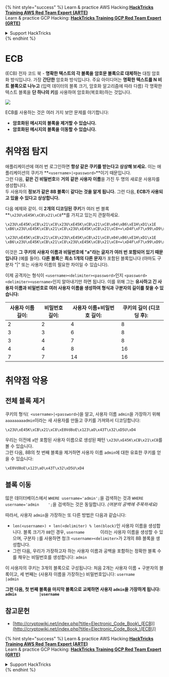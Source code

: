 {% hint style="success" %}
Learn & practice AWS Hacking:<img src="/.gitbook/assets/arte.png" alt="" data-size="line">[**HackTricks Training AWS Red Team Expert (ARTE)**](https://training.hacktricks.xyz/courses/arte)<img src="/.gitbook/assets/arte.png" alt="" data-size="line">\
Learn & practice GCP Hacking: <img src="/.gitbook/assets/grte.png" alt="" data-size="line">[**HackTricks Training GCP Red Team Expert (GRTE)**<img src="/.gitbook/assets/grte.png" alt="" data-size="line">](https://training.hacktricks.xyz/courses/grte)

<details>

<summary>Support HackTricks</summary>

* Check the [**subscription plans**](https://github.com/sponsors/carlospolop)!
* **Join the** 💬 [**Discord group**](https://discord.gg/hRep4RUj7f) or the [**telegram group**](https://t.me/peass) or **follow** us on **Twitter** 🐦 [**@hacktricks\_live**](https://twitter.com/hacktricks\_live)**.**
* **Share hacking tricks by submitting PRs to the** [**HackTricks**](https://github.com/carlospolop/hacktricks) and [**HackTricks Cloud**](https://github.com/carlospolop/hacktricks-cloud) github repos.

</details>
{% endhint %}


# ECB

(ECB) 전자 코드 북 - **명확한 텍스트의 각 블록을** **암호문 블록으로 대체하는** 대칭 암호화 방식입니다. 가장 **간단한** 암호화 방식입니다. 주요 아이디어는 **명확한 텍스트를 N 비트 블록으로 나누고** (입력 데이터의 블록 크기, 암호화 알고리즘에 따라 다름) 각 명확한 텍스트 블록을 **단 하나의 키**를 사용하여 암호화(복호화)하는 것입니다.

![](https://upload.wikimedia.org/wikipedia/commons/thumb/e/e6/ECB_decryption.svg/601px-ECB_decryption.svg.png)

ECB를 사용하는 것은 여러 가지 보안 문제를 야기합니다:

* **암호화된 메시지의 블록을 제거할 수 있습니다.**
* **암호화된 메시지의 블록을 이동할 수 있습니다.**

# 취약점 탐지

애플리케이션에 여러 번 로그인하면 **항상 같은 쿠키를 받는다고 상상해 보세요.** 이는 애플리케이션의 쿠키가 **`<username>|<password>`**이기 때문입니다.\
그런 다음, **같은 긴 비밀번호**와 **거의** **같은** **사용자 이름**을 가진 두 명의 새로운 사용자를 생성합니다.\
두 사용자의 **정보가 같은 8B 블록**이 **같다는 것을 알게 됩니다.** 그런 다음, **ECB가 사용되고 있을 수 있다고 상상합니다.**

다음 예제와 같이. 이 **2개의 디코딩된 쿠키**가 여러 번 블록 **`\x23U\xE45K\xCB\x21\xC8`**를 가지고 있는지 관찰하세요.
```
\x23U\xE45K\xCB\x21\xC8\x23U\xE45K\xCB\x21\xC8\x04\xB6\xE1H\xD1\x1E \xB6\x23U\xE45K\xCB\x21\xC8\x23U\xE45K\xCB\x21\xC8+=\xD4F\xF7\x99\xD9\xA9

\x23U\xE45K\xCB\x21\xC8\x23U\xE45K\xCB\x21\xC8\x04\xB6\xE1H\xD1\x1E \xB6\x23U\xE45K\xCB\x21\xC8\x23U\xE45K\xCB\x21\xC8+=\xD4F\xF7\x99\xD9\xA9
```
이것은 **그 쿠키의 사용자 이름과 비밀번호에 "a"라는 글자가 여러 번 포함되어 있기 때문입니다** (예를 들어). **다른** **블록**은 **최소 1개의 다른 문자**가 포함된 블록입니다 (아마도 구분자 "|" 또는 사용자 이름의 필요한 차이일 수 있습니다).

이제 공격자는 형식이 `<username><delimiter><password>`인지 `<password><delimiter><username>`인지 알아내기만 하면 됩니다. 이를 위해 그는 **유사하고 긴 사용자 이름과 비밀번호로 여러 사용자 이름을 생성하여 형식과 구분자의 길이를 찾을 수 있습니다:**

| 사용자 이름 길이: | 비밀번호 길이: | 사용자 이름+비밀번호 길이: | 쿠키의 길이 (디코딩 후): |
| ---------------- | ---------------- | ------------------------- | --------------------------------- |
| 2                | 2                | 4                         | 8                                 |
| 3                | 3                | 6                         | 8                                 |
| 3                | 4                | 7                         | 8                                 |
| 4                | 4                | 8                         | 16                                |
| 7                | 7                | 14                        | 16                                |

# 취약점 악용

## 전체 블록 제거

쿠키의 형식(` <username>|<password>`)을 알고, 사용자 이름 `admin`을 가장하기 위해 `aaaaaaaaadmin`이라는 새 사용자를 만들고 쿠키를 가져와서 디코딩합니다:
```
\x23U\xE45K\xCB\x21\xC8\xE0Vd8oE\x123\aO\x43T\x32\xD5U\xD4
```
우리는 이전에 `a`만 포함된 사용자 이름으로 생성된 패턴 `\x23U\xE45K\xCB\x21\xC8`를 볼 수 있습니다.\
그런 다음, 8B의 첫 번째 블록을 제거하면 사용자 이름 `admin`에 대한 유효한 쿠키를 얻을 수 있습니다:
```
\xE0Vd8oE\x123\aO\x43T\x32\xD5U\xD4
```
## 블록 이동

많은 데이터베이스에서 `WHERE username='admin';`을 검색하는 것과 `WHERE username='admin    ';`을 검색하는 것은 동일합니다. _(여분의 공백에 주목하세요)_

따라서, 사용자 `admin`을 가장하는 또 다른 방법은 다음과 같습니다:

* `len(<username>) + len(<delimiter) % len(block)`인 사용자 이름을 생성합니다. 블록 크기가 `8B`인 경우, `username       `이라는 사용자 이름을 생성할 수 있으며, 구분자 `|`를 사용하면 청크 `<username><delimiter>`가 2개의 8B 블록을 생성합니다.
* 그런 다음, 우리가 가장하고자 하는 사용자 이름과 공백을 포함하는 정확한 블록 수를 채우는 비밀번호를 생성합니다: `admin   `

이 사용자의 쿠키는 3개의 블록으로 구성됩니다: 처음 2개는 사용자 이름 + 구분자의 블록이고, 세 번째는 (사용자 이름을 가장하는) 비밀번호입니다: `username       |admin   `

**그런 다음, 첫 번째 블록을 마지막 블록으로 교체하면 사용자 `admin`을 가장하게 됩니다: `admin          |username`**

## 참고문헌

* [http://cryptowiki.net/index.php?title=Electronic_Code_Book\_(ECB)](http://cryptowiki.net/index.php?title=Electronic_Code_Book_\(ECB\))


{% hint style="success" %}
Learn & practice AWS Hacking:<img src="/.gitbook/assets/arte.png" alt="" data-size="line">[**HackTricks Training AWS Red Team Expert (ARTE)**](https://training.hacktricks.xyz/courses/arte)<img src="/.gitbook/assets/arte.png" alt="" data-size="line">\
Learn & practice GCP Hacking: <img src="/.gitbook/assets/grte.png" alt="" data-size="line">[**HackTricks Training GCP Red Team Expert (GRTE)**<img src="/.gitbook/assets/grte.png" alt="" data-size="line">](https://training.hacktricks.xyz/courses/grte)

<details>

<summary>Support HackTricks</summary>

* Check the [**subscription plans**](https://github.com/sponsors/carlospolop)!
* **Join the** 💬 [**Discord group**](https://discord.gg/hRep4RUj7f) or the [**telegram group**](https://t.me/peass) or **follow** us on **Twitter** 🐦 [**@hacktricks\_live**](https://twitter.com/hacktricks\_live)**.**
* **Share hacking tricks by submitting PRs to the** [**HackTricks**](https://github.com/carlospolop/hacktricks) and [**HackTricks Cloud**](https://github.com/carlospolop/hacktricks-cloud) github repos.

</details>
{% endhint %}
